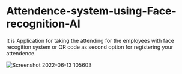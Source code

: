 # Attendence-system-using-Face-recognition-AI
It is Application for taking the attending for the employees with face recogition system or QR code as second option for registering your attendence.

![Screenshot 2022-06-13 105603](https://user-images.githubusercontent.com/65895863/215205040-9d61940c-a64c-4c5c-b32c-f49983fe1e18.png)
